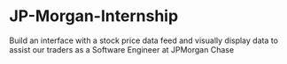 # JP-Morgan-Internship
Build an interface with a stock price data feed and visually display data to assist our traders as a Software Engineer at JPMorgan Chase
